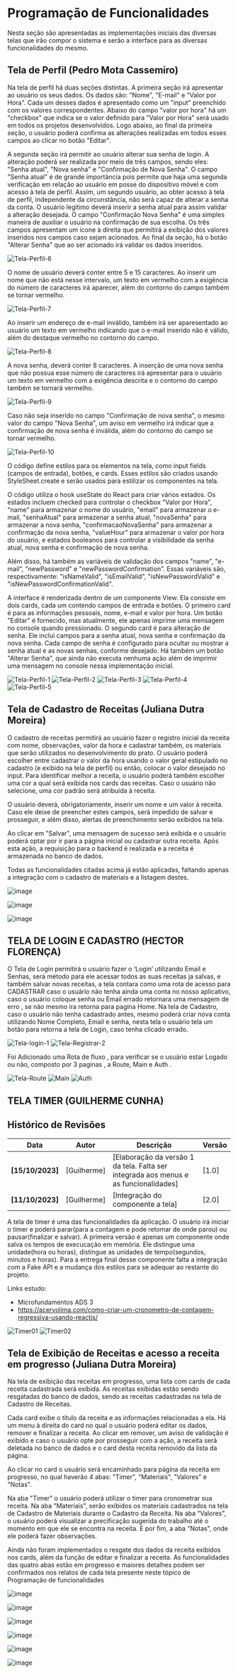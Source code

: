 # Programação de Funcionalidades

Nesta seção são apresentadas as implementações iniciais das diversas telas que irão compor o sistema e serão a interface para as diversas funcionalidades do mesmo.

## Tela de Perfil (Pedro Mota Cassemiro)

Na tela de perfil há duas seções distintas. A primeira seção irá apresentar ao usuário os seus dados. Os dados são: "Nome", "E-mail" e "Valor por Hora". Cada um desses dados é apresentado como um "input" preenchido com os valores correspondentes. Abaixo do campo "valor por hora" há um "checkbox" que indica se o valor definido para "Valor por Hora" será usado em todos os projetos desenvolvidos. Logo abaixo, ao final da primeira seção, o usuário poderá confirma as alterações realizadas em todos esses campos ao clicar no botão "Editar".

A segunda seção irá permitir ao usuário alterar sua senha de login. A alteração poderá ser realizada por meio de três campos, sendo eles: "Senha atual", "Nova senha" e "Confirmação de Nova Senha". O campo "Senha atual" é de grande importância pois permite que haja uma segunda verificação em relação ao usuário em posse do dispositivo móvel e com acesso à tela de perfil. Assim, um segundo usuário, ao obter acesso à tela de perfil, independente da circunstância, não será capaz de alterar a senha da conta. O usuário legítimo deverá inserir a senha atual para assim validar a alteração desejada. O campo "Confirmação Nova Senha" é uma simples maneira de auxiliar o usuário na confirmação de sua escolha. Os três campos apresentam um ícone à direita que permitirá a exibição dos valores inseridos nos campos caso sejam acionados. Ao final da seção, há o botão "Alterar Senha" que ao ser acionado irá validar os dados inseridos.

<img src="img/telaPerfil6.png" alt="Tela-Perfil-6">

O nome de usuário deverá conter entre 5 e 15 caracteres. Ao inserir um nome que não está nesse intervalo, um texto em vermelho com a exigência do número de caracteres irá aparecer, além do contorno do campo também se tornar vermelho.

<img src="img/telaPerfil7.png" alt="Tela-Perfil-7">

Ao inserir um endereço de e-mail inválido, também irá ser aparesentado ao usuário um texto em vermelho indicando que o e-mail inserido não é válido, além do destaque vermelho no contorno do campo.

<img src="img/telaPerfil8.png" alt="Tela-Perfil-8">

A nova senha, deverá conter 8 caracteres. A inserção de uma nova senha que não possua esse número de caracteres irá apresentar para o usuário um texto em vermelho com a exigência descrita e o contorno do campo também se tornará vermelho.

<img src="img/telaPerfil9.png" alt="Tela-Perfil-9">

Caso não seja inserido no campo "Confirmação de nova senha", o mesmo valor do campo "Nova Senha", um aviso em vermelho irá indicar que a confirmação de nova senha é inválida, além do contorno do campo se tornar vermelho.

<img src="img/telaPerfil10.png" alt="Tela-Perfil-10">

O código define estilos para os elementos na tela, como input fields (campos de entrada), botões, e cards. Esses estilos são criados usando StyleSheet.create e serão usados para estilizar os componentes na tela.

O código utiliza o hook useState do React para criar vários estados. Os estados incluem checked para controlar o checkbox "Valor por Hora", "name" para armazenar o nome do usuário, "email" para armazenar o e-mail, "senhaAtual" para armazenar a senha atual, "novaSenha" para armazenar a nova senha, "confirmacaoNovaSenha" para armazenar a confirmação da nova senha, "valueHour" para armazenar o valor por hora do usuário, e estados booleanos para controlar a visibilidade da senha atual, nova senha e confirmação de nova senha.

Além disso, há também as variáveis de validação dos campos "name", "e-mail", "newPassword" e "newPasswordConfirmation". Essas variáveis são, respectivamente: "isNameValid", "isEmailValid", "isNewPasswordValid" e "isNewPasswordConfirmationValid".

A interface é renderizada dentro de um componente View. Ela consiste em dois cards, cada um contendo campos de entrada e botões.
O primeiro card é para as informações pessoais, nome, e-mail e valor por hora. Um botão "Editar" é fornecido, mas atualmente, ele apenas imprime uma mensagem no console quando pressionado. O segundo card é para alteração de senha. Ele inclui campos para a senha atual, nova senha e confirmação da nova senha. Cada campo de senha é configurado para ocultar ou mostrar a senha atual e as novas senhas, conforme desejado. Há também um botão "Alterar Senha", que ainda não executa nenhuma ação além de imprimir uma mensagem no console nessa implementação inicial.

<img src="img/telaPerfil1.png" alt="Tela-Perfil-1">

<img src="img/telaPerfil2.png" alt="Tela-Perfil-2">

<img src="img/telaPerfil3.png" alt="Tela-Perfil-3">

<img src="img/telaPerfil4.png" alt="Tela-Perfil-4">

<img src="img/telaPerfil5.png" alt="Tela-Perfil-5">

## Tela de Cadastro de Receitas (Juliana Dutra Moreira)

O cadastro de receitas permitirá ao usuário fazer o registro inicial da receita com nome, observações, valor da hora e cadastrar também, os  materiais que serão utilizados no desenvolvimento do prato. O usuário poderá escolher entre cadastrar o valor da hora usando o valor geral estipulado no cadastro (e exibido na tela de perfil) ou então, colocar o valor desejado no input. Para identificar melhor a receita, o usuário poderá também escolher uma cor a qual será exibida nos cards das receitas. Caso o usuário não selecione, uma cor padrão será atribuída à receita.

O usuário deverá, obrigatoriamente, inserir um nome e um valor à receita. Caso ele deixe de preencher estes campos, será impedido de salvar e prosseguir, e além disso, alertas de preenchimento serão exibidos na tela.

Ao clicar em "Salvar", uma mensagem de sucesso será exibida e o usuário poderá optar por ir para a página inicial ou cadastrar outra receita. Após esta ação, a requisição para o backend é realizada e a receita é armazenada no banco de dados.

Todas as funcionalidades citadas acima já estão aplicadas, faltando apenas a integração com o cadastro de materiais e a listagem destes.

![image](https://github.com/ICEI-PUC-Minas-PMV-ADS/pmv-ads-2023-2-e3-proj-mov-t1-cooklator/assets/114538749/08f9ef48-9e3d-4d9a-a559-dda54d92c454)

![image](https://github.com/ICEI-PUC-Minas-PMV-ADS/pmv-ads-2023-2-e3-proj-mov-t1-cooklator/assets/114538749/48abb0e0-76f5-48bf-bd22-78b4f97cfb0c)

![image](https://github.com/ICEI-PUC-Minas-PMV-ADS/pmv-ads-2023-2-e3-proj-mov-t1-cooklator/assets/114538749/70581f34-8244-4d9d-afb9-baa38e5ebe84)

## TELA DE LOGIN E CADASTRO (HECTOR FLORENÇA)


O Tela de Login  permitirá o usuário fazer o ‘Login’ utilizando Email e Senhas, será método para ele acessar todos as suas receitas ja salvas, e também salvar novas receitas, a tela contara como uma rota de acesso para CADASTRAR caso o usuário não tenha ainda uma conta no nosso aplicativo, caso o usuário coloque senha ou Email errado retornara uma mensagem de erro , se não mesmo ira retorna para pagina Home.
Na tela de Cadastro, caso o usuário não tenha cadastrado antes, mesmo poderá criar nova conta utilizando Nome Completo, Email e senha, nesta tela o usuário tela um botão para retorna a tela de  Login, caso tenha clicado errado.


<img src="img/LOGIN.png" alt="Tela-login-1">

<img src="img/REGISTRAR.png" alt="Tela-Registrar-2">

Foi Adicionado uma Rota de fluxo , para verificar se o usuário estar Logado ou não, composto por 3 paginas , a Route, Main e Auth .


<img src="img/Route.png" alt="Tela-Route">

<img src="img/Main.png" alt="Main">

<img src="img/Auth.png" alt="Auth">




## TELA TIMER (GUILHERME CUNHA)

## Histórico de Revisões

| **Data** | **Autor** | **Descrição** | **Versão** |
| --- | --- | --- | --- |
| **[15/10/2023]** | [Guilherme] | [Elaboração da versão 1 da tela. Falta ser integrada aos menus e as funcionalidades] | [1.0] |
| **[11/10/2023]** | [Guilherme] | [Integração do componente a tela] | [2.0] |

A tela de timer é uma das funcionalidades da aplicação. O usuário irá iniciar o timer e poderá parar(para a contagem e pode retomar de onde parou) ou pausar(finalizar e salvar). A primeira versão é apenas um componente onde salva os tempos de execucação em memória. Ele distingue uma unidade(hora ou horas), distingue as unidades de tempo(segundos, minutos e horas). Para a entrega final desse componente falta a integração com a Fake API e a mudança dos estilos para se adequar ao restante do projeto.

Links estudo:

- Microfundamentos ADS 3
- https://acervolima.com/como-criar-um-cronometro-de-contagem-regressiva-usando-reactjs/

<img src="img/timer01.jpg" alt="Timer01">
<img src="img/timer02.jpg" alt="Timer02">

## Tela de Exibição de Receitas e acesso a receita em progresso (Juliana Dutra Moreira)

Na tela de exibição das receitas em progresso, uma lista com cards de cada receita cadastrada será exibida. As receitas exibidas estão sendo resgatadas do banco de dados, sendo as receitas cadastradas na tela de Cadastro de Receitas.

Cada card exibe o título da receita e as informações relacionadas a ela. Há um menu à direita do card no qual o usuário poderá editar os dados, remover e finalizar a receita. Ao clicar em remover, um aviso de validação é exibido e caso o usuário opte por prosseguir com a ação, a receita será deletada no banco de dados e o card desta receita removido da lista da página.

Ao clicar no card o usuário será encaminhado para página da receita em progresso, no qual haverão 4 abas: "Timer", "Materiais", "Valores" e "Notas". 

Na aba "Timer" o usuário poderá utilizar o timer para cronometrar sua receita. Na aba "Materiais", serão exibidos os materiais cadastrados na tela de Cadastro de Materiais durante o Cadastro da Receita. Na aba "Valores", o usuário poderá visualizar a precificação sugerida do trabalho até o momento em que ele se encontra na receita. E por fim, a aba "Notas", onde ele poderá fazer observações.

Ainda não foram implementados o resgate dos dados da receita exibidos nos cards, além da função de editar e finalizar a receita. As funcionalidades das quatro abas estão em progresso e maiores detalhes podem ser confirmados nos relatos de cada tela presente neste tópico de Programação de funcionalidades

![image](https://github.com/ICEI-PUC-Minas-PMV-ADS/pmv-ads-2023-2-e3-proj-mov-t1-cooklator/assets/114538749/58c9f093-9bce-49f6-be61-bd9031fd0ffe)

![image](https://github.com/ICEI-PUC-Minas-PMV-ADS/pmv-ads-2023-2-e3-proj-mov-t1-cooklator/assets/114538749/3c577eab-96db-4562-ae53-83ac58b09730)



![image](https://github.com/ICEI-PUC-Minas-PMV-ADS/pmv-ads-2023-2-e3-proj-mov-t1-cooklator/assets/114538749/b65667d4-92c2-42b3-9db2-7f3a2d033a5a)

![image](https://github.com/ICEI-PUC-Minas-PMV-ADS/pmv-ads-2023-2-e3-proj-mov-t1-cooklator/assets/114538749/f3fea2bf-f956-46f6-a7cd-70dda9d590f0)

![image](https://github.com/ICEI-PUC-Minas-PMV-ADS/pmv-ads-2023-2-e3-proj-mov-t1-cooklator/assets/114538749/76b7b564-aec5-4cd2-a3f4-56fabf8020df)

![image](https://github.com/ICEI-PUC-Minas-PMV-ADS/pmv-ads-2023-2-e3-proj-mov-t1-cooklator/assets/114538749/eef70aa9-5ec3-4f84-bd16-7fe29f2bb3ca)


